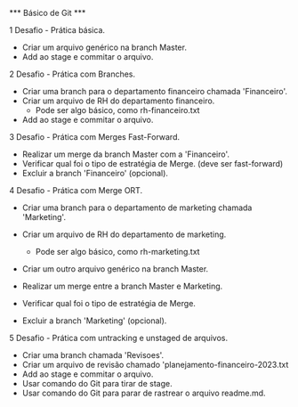 *** Básico de Git ***

1 Desafio - Prática básica.
- Criar um arquivo genérico na branch Master.
- Add ao stage e commitar o arquivo.

2 Desafio - Prática com Branches.
- Criar uma branch para o departamento financeiro chamada 'Financeiro'.
- Criar um arquivo de RH do departamento financeiro.
    - Pode ser algo básico, como rh-financeiro.txt  
- Add ao stage e commitar o arquivo. 

3 Desafio - Prática com Merges Fast-Forward.
- Realizar um merge da branch Master com a 'Financeiro'.
- Verificar qual foi o tipo de estratégia de Merge. (deve ser fast-forward)
- Excluir a branch 'Financeiro' (opcional).

4 Desafio - Prática com Merge ORT.
- Criar uma branch para o departamento de marketing chamada 'Marketing'.
- Criar um arquivo de RH do departamento de marketing.
    - Pode ser algo básico, como rh-marketing.txt   

- Criar um outro arquivo genérico na branch Master.
- Realizar um merge entre a branch Master e Marketing.
- Verificar qual foi o tipo de estratégia de Merge.
- Excluir a branch 'Marketing' (opcional).

5 Desafio - Prática com untracking e unstaged de arquivos.
- Criar uma branch chamada 'Revisoes'.
- Criar um arquivo de revisão chamado 'planejamento-financeiro-2023.txt
- Add ao stage e commitar o arquivo.
- Usar comando do Git para tirar de stage.
- Usar comando do Git para parar de rastrear o arquivo readme.md.

